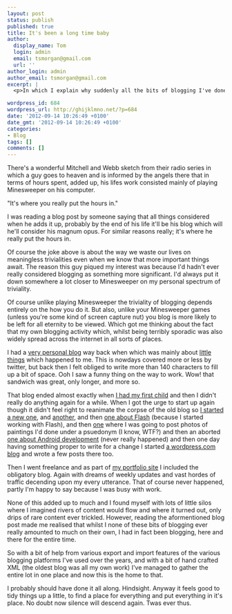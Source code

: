 ```yaml
---
layout: post
status: publish
published: true
title: It's been a long time baby
author:
  display_name: Tom
  login: admin
  email: tsmorgan@gmail.com
  url: ''
author_login: admin
author_email: tsmorgan@gmail.com
excerpt: |
  <p>In which I explain why suddenly all the bits of blogging I've done over the years have now found a home here, even if that means Google will probably shun for all eternity for duplicating content or some such.</p>

wordpress_id: 684
wordpress_url: http://ghijklmno.net/?p=684
date: '2012-09-14 10:26:49 +0100'
date_gmt: '2012-09-14 10:26:49 +0100'
categories:
- Blog
tags: []
comments: []
---
```

<p>There's a wonderful Mitchell and Webb sketch from their radio series in which a guy goes to heaven and is informed by the angels there that in terms of hours spent, added up, his lifes work consisted mainly of playing Minesweeper on his computer.</p>

<p>"It's where you really put the hours in."</p>

<p>I was reading a blog post by someone saying that all things considered when he adds it up, probably by the end of his life it'll be his blog which will he'll consider his magnum opus. For similar reasons really; it's where he really put the hours in.</p>

<p>Of course the joke above is about the way we waste our lives on meaningless trivialities even when we know that more important things await. The reason this guy piqued my interest was because I'd hadn't ever really considered blogging as something more significant. I'd always put it down somewhere a lot closer to Minesweeper on my personal spectrum of triviality.</p>

<p>Of course unlike playing Minesweeper the triviality of blogging depends entirely on the how you do it. But also, unlike your Minesweeper games (unless you're some kind of screen capture nut) you blog is more likely to be left for all eternity to be viewed. Which got me thinking about the fact that my own blogging activity which, whilst being terribly sporadic was also widely spread across the internet in all sorts of places.</p>

<p>I had a <a href="http://my.ghijklmno.net/blog/view/1003425950">very personal blog</a> way back when which was mainly about <a href="http://ghijklmno.net/bran-flakes/">little things</a> which happened to me. This is nowdays covered more or less by twitter, but back then I felt obliged to write more than 140 characters to fill up a bit of space. Ooh I saw a funny thing on the way to work. Wow! that sandwich was great, only longer, and more so.</p>

<p>That blog ended almost exactly when <a href="http://ghijklmno.net/carys-louisa-morgan/">I had my first child</a> and then I didn't really do anything again for a while. When I got the urge to start up again though it didn't feel right to reanimate the corpse of the old blog so <a href="http://midnighttrain.blogspot.co.uk/">I started a new one</a>, and <a href="http://askewer.blogspot.co.uk/">another</a>, and then <a href="http://missinginactionscript.blogspot.co.uk/">one about Flash</a> (because I started working with Flash), and then <a href="http://frandylan.blogspot.co.uk/">one</a> where I was going to post photos of paintings I'd done under a psuedonym (I know, WTF?) and then an aborted <a href="http://androidappsanon.blogspot.co.uk/">one about Android development</a> (never really happened) and then one day having something proper to write for a change I started <a href="http://ghijklmno.wordpress.com">a wordpress.com blog</a> and wrote a few posts there too.</p>

<p>Then I went freelance and as part of <a href="http://morganesque.com/">my portfolio site</a> I included the obligatory blog. Again with dreams of weekly updates and vast hordes of traffic decending upon my every utterance. That of course never happened, partly I'm happy to say because I was busy with work.</p>

<p>None of this added up to much and I found myself with lots of little silos where I imagined rivers of content would flow and where it turned out, only drips of rare content ever trickled. However, reading the aformentioned blog post made me realised that whilst I none of these bits of blogging ever really amounted to much on their own, I had in fact been blogging, here and there for the entire time.</p>

<p>So with a bit of help from various export and import features of the various blogging platforms I've used over the years, and with a bit of hand crafted XML (the oldest blog was all my own work) I've managed to gather the entire lot in one place and now this is the home to that.</p>

<p>I probably should have done it all along. Hindsight. Anyway it feels good to tidy things up a little, to find a place for everything and put everything in it's place. No doubt now silence will descend again. Twas ever thus.</p>


